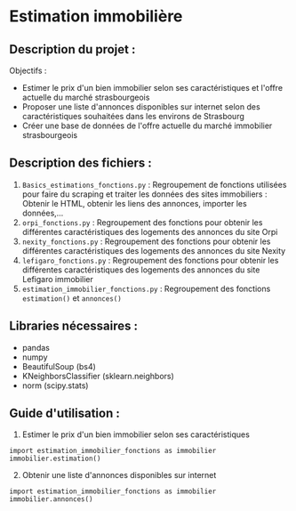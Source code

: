 # Estimation immobilière

## Description du projet :  

Objectifs :  
- Estimer le prix d'un bien immobilier selon ses caractéristiques et l'offre actuelle du marché strasbourgeois  
- Proposer une liste d'annonces disponibles sur internet selon des caractéristiques souhaitées dans les environs de Strasbourg  
- Créer une base de données de l'offre actuelle du marché immobilier strasbourgeois  

## Description des fichiers :
1) `Basics_estimations_fonctions.py` : Regroupement de fonctions utilisées pour faire du scraping et traiter les données des sites immobiliers : Obtenir le HTML, obtenir les liens des annonces, importer les données,...
2) `orpi_fonctions.py` : Regroupement des fonctions pour obtenir les différentes caractéristiques des logements des annonces du site Orpi
3) `nexity_fonctions.py` : Regroupement des fonctions pour obtenir les différentes caractéristiques des logements des annonces du site Nexity
4) `lefigaro_fonctions.py` : Regroupement des fonctions pour obtenir les différentes caractéristiques des logements des annonces du site Lefigaro immobilier
5) `estimation_immobilier_fonctions.py` : Regroupement des fonctions `estimation()` et `annonces()`

## Libraries nécessaires :  
- pandas  
- numpy  
- BeautifulSoup (bs4)  
- KNeighborsClassifier (sklearn.neighbors)  
- norm (scipy.stats)  

## Guide d'utilisation :  

1) Estimer le prix d'un bien immobilier selon ses caractéristiques

```
import estimation_immobilier_fonctions as immobilier
immobilier.estimation()
```

2) Obtenir une liste d'annonces disponibles sur internet

```
import estimation_immobilier_fonctions as immobilier
immobilier.annonces()
```

 
